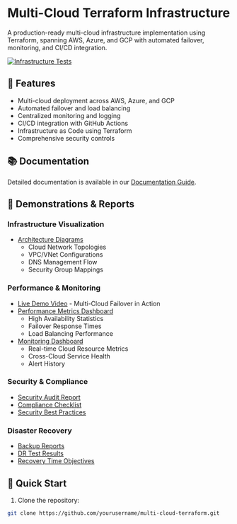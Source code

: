 # Multi-Cloud Terraform Infrastructure

A production-ready multi-cloud infrastructure implementation using Terraform, spanning AWS, Azure, and GCP with automated failover, monitoring, and CI/CD integration.

[![Infrastructure Tests](https://github.com/codecat1111/multi-cloud-terraform/actions/workflows/terraform.yml/badge.svg)](https://github.com/codecat1111/multi-cloud-terraform/actions/workflows/terraform.yml)

## 🌟 Features

- Multi-cloud deployment across AWS, Azure, and GCP
- Automated failover and load balancing
- Centralized monitoring and logging
- CI/CD integration with GitHub Actions
- Infrastructure as Code using Terraform
- Comprehensive security controls

## 📚 Documentation

Detailed documentation is available in our [Documentation Guide](Documentation.md).

## 🎥 Demonstrations & Reports

### Infrastructure Visualization
- [Architecture Diagrams](docs/diagrams/README.md)
  - Cloud Network Topologies
  - VPC/VNet Configurations
  - DNS Management Flow
  - Security Group Mappings

### Performance & Monitoring
- [Live Demo Video](docs/demo/failover-demo.mp4) - Multi-Cloud Failover in Action
- [Performance Metrics Dashboard](docs/metrics/README.md)
  - High Availability Statistics
  - Failover Response Times
  - Load Balancing Performance
- [Monitoring Dashboard](docs/monitoring/README.md)
  - Real-time Cloud Resource Metrics
  - Cross-Cloud Service Health
  - Alert History

### Security & Compliance
- [Security Audit Report](docs/security/audit-report.pdf)
- [Compliance Checklist](docs/security/compliance-checklist.md)
- [Security Best Practices](docs/security/best-practices.md)

### Disaster Recovery
- [Backup Reports](docs/dr/backup-reports.md)
- [DR Test Results](docs/dr/test-results.md)
- [Recovery Time Objectives](docs/dr/rto-rpo.md)

## 🚀 Quick Start

1. Clone the repository:
```bash
git clone https://github.com/yourusername/multi-cloud-terraform.git
